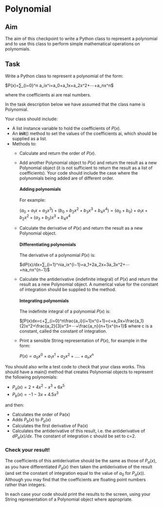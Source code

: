 # Polynomial

## Aim

The aim of this checkpoint to write a Python class to represent a polynomial and to use this class to perform simple mathematical operations on polynomials.

## Task

Write a Python class to represent a polynomial of the form:

$P(x)=∑_{i=0}^n a_ix^i=a_0+a_1x+a_2x^2+⋯+a_nx^n$

where the coefficients ai are real numbers.

In the task description below we have assumed that the class name is Polynomial.

Your class should include:

- A list instance variable to hold the coefficients of $P(x)$.
- An __init__() method to set the values of the coefficients ai, which should be supplied as a list.
- Methods to:
  - Calculate and return the order of $P(x)$.
  - Add another Polynomial object to $P(x)$ and return the result as a new Polynomial object (it is not sufficient to return the result as a list of coefficients). Your code should include the case where the polynomials being added are of different order.
    #### Adding polynomials
    For example:
    
    $(a_0+a_1x+a_3x^3)+(b_0+b_2x^2+b_3x^3+b_4x^4)=(a_0+b_0)+a_1x+b_2x^2+(a_3+b_3)x^3+b_4x^4$

  - Calculate the derivative of $P(x)$ and return the result as a new Polynomial object.
    #### Differentiating polynomials
    The derivative of a polynomial $P(x)$ is:
    
    $dP(x)/dx=∑_{i=1}^nia_ix^{i−1}=a_1+2a_2x+3a_3x^2+⋯+na_nx^{n−1}$
  - Calculate the antiderivative (indefinite integral) of $P(x)$ and return the result as a new Polynomial object. A numerical value for the constant of integration should be supplied to the method.
    #### Integrating polynomials
    The indefinite integral of a polynomial $P(x)$ is:
    
    $∫P(x)dx=c+∑_{i=0}^n\frac{a_i}{i+1}x^{i+1}=c+a_0x+\frac{a_1}{2}x^2+\frac{a_2}{3}x^3+⋯+\frac{a_n}{n+1}x^{n+1}$
    where c is a constant, called the constant of integration.
  - Print a sensible String representation of $P(x)$, for example in the form:
  
    $P(x) = a_0x^0 + a_1x^1 + a_2x^2 + .... + a_nx^n$

You should also write a test code to check that your class works. This should have a main() method that creates Polynomial objects to represent the following polynomials:

- $P_a(x)=2+4x^2−x^3+6x^5$
- $P_b(x)=−1−3x+4.5x^3$

and then:

- Calculates the order of Pa(x)
- Adds $P_b(x)$ to $P_a(x)$
- Calculates the first derivative of Pa(x)
- Calculates the antiderivative of this result, i.e. the antiderivative of $dP_a(x)/dx$. The constant of integration c should be set to c=2.

### Check your result!
The coefficients of this antiderivative should be the same as those of $P_a(x)$, as you have differentiated $P_a(x)$ then taken the antiderivative of the result (and set the constant of integration equal to the value of $a_0$ for $P_a(x)$). Although you may find that the coefficients are floating point numbers rather than integers.

In each case your code should print the results to the screen, using your String representation of a Polynomial object where appropriate.